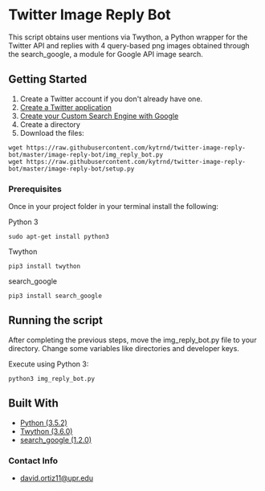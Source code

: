 # Twitter Image Reply Bot

This script obtains user mentions via Twython, a Python wrapper for the Twitter API and replies with 4 query-based png images obtained through the search_google, a module for Google API image search.

## Getting Started

1. Create a Twitter account if you don't already have one.
2. [Create a Twitter application](http://docs.inboundnow.com/guide/create-twitter-application/)
3. [Create your Custom Search Engine with Google](https://developers.google.com/custom-search/docs/tutorial/creatingcse)
4. Create a directory
5. Download the files:
```
wget https://raw.githubusercontent.com/kytrnd/twitter-image-reply-bot/master/image-reply-bot/img_reply_bot.py
wget https://raw.githubusercontent.com/kytrnd/twitter-image-reply-bot/master/image-reply-bot/setup.py
```

### Prerequisites

Once in your project folder in your terminal install the following:

Python 3

```
sudo apt-get install python3
```

Twython

```
pip3 install twython
```

search_google

```
pip3 install search_google
```

## Running the script

After completing the previous steps, move the img_reply_bot.py file to your directory.
Change some variables like directories and developer keys.

Execute using Python 3:

```
python3 img_reply_bot.py
```

## Built With
* [Python (3.5.2)](https://docs.python.org/3/)
* [Twython (3.6.0)](https://twython.readthedocs.io/en/latest/index.html)
* [search_google (1.2.0)](https://rrwen.github.io/search_google/)

### Contact Info
* david.ortiz11@upr.edu
